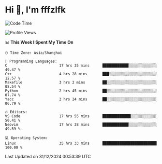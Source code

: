 # Hi 👋, I'm fffzlfk

<!--START_SECTION:waka-->
![Code Time](http://img.shields.io/badge/Code%20Time-1%2C075%20hrs-blue)

![Profile Views](http://img.shields.io/badge/Profile%20Views-0-blue)

📊 **This Week I Spent My Time On** 

```text
🕑︎ Time Zone: Asia/Shanghai

💬 Programming Languages: 
C                        17 hrs 35 mins      ████████████░░░░░░░░░░░░░   49.47 % 
C++                      4 hrs 28 mins       ███░░░░░░░░░░░░░░░░░░░░░░   12.57 % 
Makefile                 3 hrs 2 mins        ██░░░░░░░░░░░░░░░░░░░░░░░   08.54 % 
Python                   2 hrs 45 mins       ██░░░░░░░░░░░░░░░░░░░░░░░   07.74 % 
Yacc                     2 hrs 24 mins       ██░░░░░░░░░░░░░░░░░░░░░░░   06.79 % 

🔥 Editors: 
VS Code                  17 hrs 55 mins      █████████████░░░░░░░░░░░░   50.41 % 
Neovim                   17 hrs 38 mins      ████████████░░░░░░░░░░░░░   49.59 % 

💻 Operating System: 
Linux                    35 hrs 33 mins      █████████████████████████   100.00 % 
```


 Last Updated on 31/12/2024 00:53:39 UTC
<!--END_SECTION:waka-->
